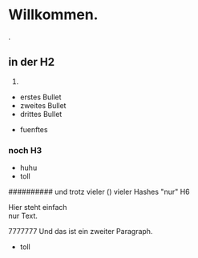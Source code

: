 # Willkommen.
.
## in der H2
1.
-   erstes Bullet 
-   zweites Bullet
-   drittes Bullet   
+ fuenftes

### noch H3

-   huhu
-   toll

########## und trotz vieler ()  vieler Hashes "nur" H6

Hier  steht einfach\
nur Text.


7777777
Und
das 
ist
ein
zweiter
Paragraph.

-   toll